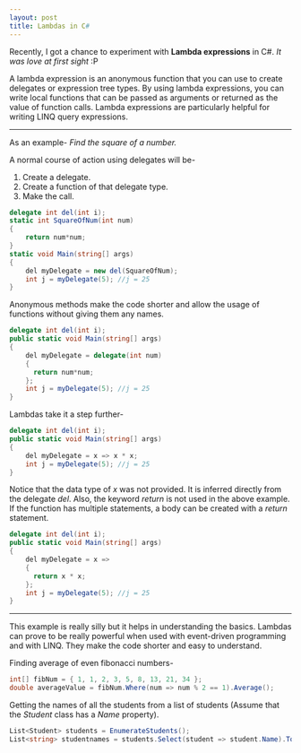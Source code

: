 ```yaml
---
layout: post
title: Lambdas in C#
---
```

Recently, I got a chance to experiment with __Lambda expressions__ in C#. _It was love at first sight_ :P

A lambda expression is an anonymous function that you can use to create delegates or expression tree types. 
By using lambda expressions, you can write local functions that can be passed as arguments or returned as the value of function calls.
Lambda expressions are particularly helpful for writing LINQ query expressions.

----
As an example- _Find the square of a number._

A normal course of action using delegates will be-

1. Create a delegate.
2. Create a function of that delegate type.
3. Make the call.

```C#
delegate int del(int i);
static int SquareOfNum(int num)
{
    return num*num;
}
static void Main(string[] args)
{
    del myDelegate = new del(SquareOfNum);
    int j = myDelegate(5); //j = 25
}
```
Anonymous methods make the code shorter and allow the usage of functions without giving them any names.

```C#
delegate int del(int i);
public static void Main(string[] args)
{
    del myDelegate = delegate(int num)
    {
      return num*num;
    };
    int j = myDelegate(5); //j = 25
}
```
Lambdas take it a step further-

```C#
delegate int del(int i);
public static void Main(string[] args)
{
    del myDelegate = x => x * x;
    int j = myDelegate(5); //j = 25
}
```
Notice that the data type of _x_ was not provided. It is inferred directly from the delegate _del_.
Also, the keyword _return_ is not used in the above example. 
If the function has multiple statements, a body can be created with a _return_ statement.

```C#
delegate int del(int i);
public static void Main(string[] args)
{
    del myDelegate = x => 
    {
      return x * x;
    };  
    int j = myDelegate(5); //j = 25
}
```
----
This example is really silly but it helps in understanding the basics. 
Lambdas can prove to be really powerful when used with event-driven programming and with LINQ.
They make the code shorter and easy to understand.

Finding average of even fibonacci numbers-

```C#
int[] fibNum = { 1, 1, 2, 3, 5, 8, 13, 21, 34 };
double averageValue = fibNum.Where(num => num % 2 == 1).Average();
```
Getting the names of all the students from a list of students (Assume that the _Student_ class has a _Name_ property).

```C#
List<Student> students = EnumerateStudents();
List<string> studentnames = students.Select(student => student.Name).ToList();
```
